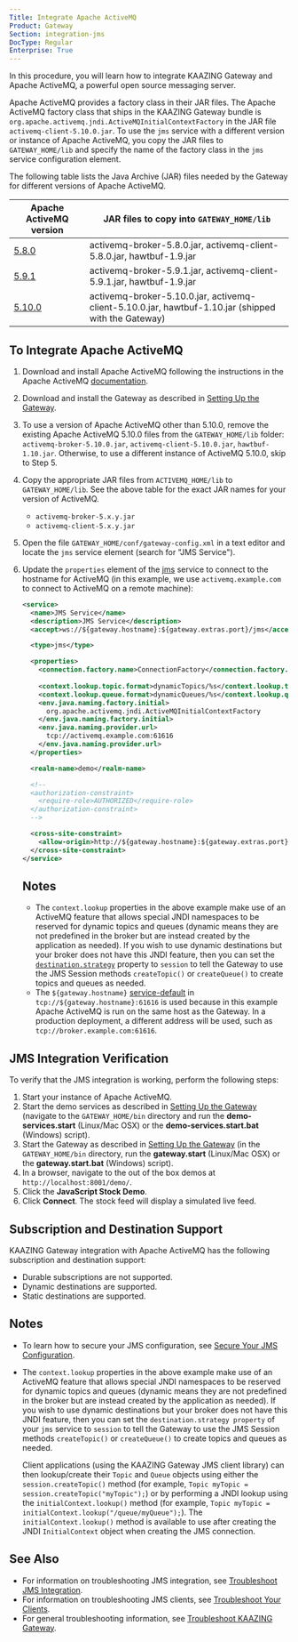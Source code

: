 ```yaml
---
Title: Integrate Apache ActiveMQ
Product: Gateway
Section: integration-jms
DocType: Regular
Enterprise: True
---
```


In this procedure, you will learn how to integrate KAAZING Gateway and Apache ActiveMQ, a powerful open source messaging server.

Apache ActiveMQ provides a factory class in their JAR files. The Apache ActiveMQ factory class that ships in the KAAZING Gateway bundle is `org.apache.activemq.jndi.ActiveMQInitialContextFactory` in the JAR file `activemq-client-5.10.0.jar`. To use the `jms` service with a different version or instance of Apache ActiveMQ, you copy the JAR files to `GATEWAY_HOME/lib` and specify the name of the factory class in the `jms` service configuration element.

The following table lists the Java Archive (JAR) files needed by the Gateway for different versions of Apache ActiveMQ.

| Apache ActiveMQ version                                                                                     | JAR files to copy into `GATEWAY_HOME/lib`                                                              |
|-------------------------------------------------------------------------------------------------------------|--------------------------------------------------------------------------------------------------------|
| [5.8.0](http://activemq.apache.org/activemq-580-release.html "Apache ActiveMQ ™ -- ActiveMQ 5.8.0 Release") | activemq-broker-5.8.0.jar, activemq-client-5.8.0.jar, hawtbuf-1.9.jar                                  |
| [5.9.1](http://activemq.apache.org/activemq-591-release.html "Apache ActiveMQ ™ -- ActiveMQ 5.9.1 Release") | activemq-broker-5.9.1.jar, activemq-client-5.9.1.jar, hawtbuf-1.9.jar                                  |
| [5.10.0](http://activemq.apache.org/activemq-5100-release.html)                                             | activemq-broker-5.10.0.jar, activemq-client-5.10.0.jar, hawtbuf-1.10.jar (shipped with the Gateway) |

To Integrate Apache ActiveMQ
----------------------------

1.  Download and install Apache ActiveMQ following the instructions in the Apache ActiveMQ [documentation](http://activemq.apache.org/version-5-getting-started.html).
2.  Download and install the Gateway as described in [Setting Up the Gateway](../about/setup-guide.md).
3.  To use a version of Apache ActiveMQ other than 5.10.0, remove the existing Apache ActiveMQ 5.10.0 files from the `GATEWAY_HOME/lib` folder: `activemq-broker-5.10.0.jar`, `activemq-client-5.10.0.jar`, `hawtbuf-1.10.jar`. Otherwise, to use a different instance of ActiveMQ 5.10.0, skip to Step 5.
4.  Copy the appropriate JAR files from `ACTIVEMQ_HOME/lib` to `GATEWAY_HOME/lib`. See the above table for the exact JAR names for your version of ActiveMQ.
    -   `activemq-broker-5.x.y.jar`
    -   `activemq-client-5.x.y.jar`

5.  Open the file `GATEWAY_HOME/conf/gateway-config.xml` in a text editor and locate the `jms` service element (search for "JMS Service").
6.  Update the `properties` element of the [jms](../admin-reference/r_conf_jms.md#jms) service to connect to the hostname for ActiveMQ (in this example, we use `activemq.example.com` to connect to ActiveMQ on a remote machine):

    ``` xml
    <service>
      <name>JMS Service</name>
      <description>JMS Service</description>
      <accept>ws://${gateway.hostname}:${gateway.extras.port}/jms</accept>

      <type>jms</type>

      <properties>
        <connection.factory.name>ConnectionFactory</connection.factory.name>
        
        <context.lookup.topic.format>dynamicTopics/%s</context.lookup.topic.format>
        <context.lookup.queue.format>dynamicQueues/%s</context.lookup.queue.format>
        <env.java.naming.factory.initial>
          org.apache.activemq.jndi.ActiveMQInitialContextFactory
        </env.java.naming.factory.initial>
        <env.java.naming.provider.url>
          tcp://activemq.example.com:61616
        </env.java.naming.provider.url>
      </properties>

      <realm-name>demo</realm-name>

      <!--
      <authorization-constraint>
        <require-role>AUTHORIZED</require-role>
      </authorization-constraint>
      -->

      <cross-site-constraint>
        <allow-origin>http://${gateway.hostname}:${gateway.extras.port}</allow-origin>
      </cross-site-constraint>
    </service>
    ```

    Notes
    -----

    -   The `context.lookup` properties in the above example make use of an ActiveMQ feature that allows special JNDI namespaces to be reserved for dynamic topics and queues (dynamic means they are not predefined in the broker but are instead created by the application as needed). If you wish to use dynamic destinations but your broker does not have this JNDI feature, then you can set the [`destination.strategy`](../admin-reference/r_conf_jms.md#destinationstrategy) property to `session` to tell the Gateway to use the JMS Session methods `createTopic()` or `createQueue()` to create topics and queues as needed.
    -   The `${gateway.hostname}` [service-default](../admin-reference/r_configure_gateway_service_defaults.md) in `tcp://${gateway.hostname}:61616` is used because in this example Apache ActiveMQ is run on the same host as the Gateway. In a production deployment, a different address will be used, such as `tcp://broker.example.com:61616`.

JMS Integration Verification
----------------------------

To verify that the JMS integration is working, perform the following steps:

1.  Start your instance of Apache ActiveMQ.
2.  Start the demo services as described in [Setting Up the Gateway](../about/setup-guide.md) (navigate to the `GATEWAY_HOME/bin` directory and run the **demo-services.start** (Linux/Mac OSX) or the **demo-services.start.bat** (Windows) script).
3.  Start the Gateway as described in [Setting Up the Gateway](../about/setup-guide.md) (in the `GATEWAY_HOME/bin` directory, run the **gateway.start** (Linux/Mac OSX) or the **gateway.start.bat** (Windows) script).
4.  In a browser, navigate to the out of the box demos at `http://localhost:8001/demo/`.
5.  Click the **JavaScript Stock Demo**.
6.  Click **Connect**. The stock feed will display a simulated live feed.

Subscription and Destination Support
--------------------------------------------------------------

KAAZING Gateway integration with Apache ActiveMQ has the following subscription and destination support:

-   Durable subscriptions are not supported.
-   Dynamic destinations are supported.
-   Static destinations are supported.

Notes
-----

-   To learn how to secure your JMS configuration, see [Secure Your JMS Configuration](../security/o_jms_secure.md).
-   The `context.lookup` properties in the above example make use of an ActiveMQ feature that allows special JNDI namespaces to be reserved for dynamic topics and queues (dynamic means they are not predefined in the broker but are instead created by the application as needed). If you wish to use dynamic destinations but your broker does not have this JNDI feature, then you can set the `destination.strategy property` of your `jms` service to `session` to tell the Gateway to use the JMS Session methods `createTopic()` or `createQueue()` to create topics and queues as needed.

    Client applications (using the KAAZING Gateway JMS client library) can then lookup/create their `Topic` and `Queue` objects using either the `session.createTopic()` method (for example, `Topic myTopic = session.createTopic("myTopic");`) or by performing a JNDI lookup using the `initialContext.lookup()` method (for example, `Topic myTopic = initialContext.lookup("/queue/myQueue");`). The `initialContext.lookup()` method is available to use after creating the JNDI `InitialContext` object when creating the JMS connection.

See Also
--------

-   For information on troubleshooting JMS integration, see [Troubleshoot JMS Integration](https://github.com/kaazing/enterprise.gateway/blob/develop/doc/integration-jms/p_jms_integrate_tshoot.md).
-   For information on troubleshooting JMS clients, see [Troubleshoot Your Clients](https://github.com/kaazing/gateway/blob/develop/doc/troubleshooting/p_dev_troubleshoot.md).
-   For general troubleshooting information, see [Troubleshoot KAAZING Gateway](https://github.com/kaazing/gateway/blob/develop/doc/troubleshooting/o_troubleshoot.md).


